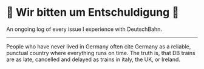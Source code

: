 # 🚝 Wir bitten um Entschuldigung 🚨

An ongoing log of every issue I experience with DeutschBahn. 

---

People who have never lived in Germany often cite Germany as a reliable, punctual country where everything runs on time. The truth is, that DB trains are as late, cancelled and delayed as trains in italy, the UK, or Ireland.
